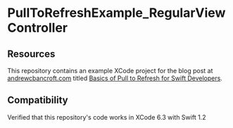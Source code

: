 # PullToRefreshExample_RegularViewController

## Resources
This repository contains an example XCode project for the blog post at [andrewcbancroft.com](http://www.andrewcbancroft.com) titled [Basics of Pull to Refresh for Swift Developers](http://www.andrewcbancroft.com/2015/03/17/basics-of-pull-to-refresh-for-swift-developers/).

## Compatibility
Verified that this repository's code works in XCode 6.3 with Swift 1.2
